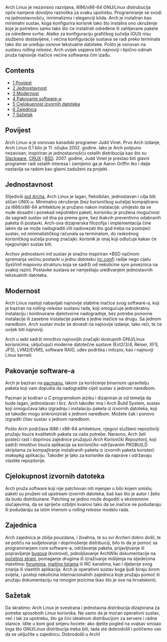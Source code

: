 Arch Linux je nezavisno razvijana, i686/x86-64 GNU/Linux distrubucija opče namjene dovoljno raznolika za svaku upotrebu. Programiranje se svodi na jednostavnošću, minimalizmu i eleganciji kôda. Arch je instaliran kao minimalni sustav, koga konfigurira korisnik tako što instalira ono ukruženje koje je potrebno samo tako što će instalirati određene ili zahtjevane pakete za određene svrhe. Alatke za konfiguraciju grafičkog sučelja (GUI) nisu službeno dostavljene, i većina konfiguracije sustava se radi preko terminala tako što se uređuju osnove tekstualne datoteke. Pošto je osnovan na sustavu *rolling release*, Arch uvijek uspjeva biti najnoviji i tipično odmah pruža najnovije inačice većine softwarea čim izađu.

## Contents

*   [1 Povijest](#Povijest)
*   [2 Jednostavnost](#Jednostavnost)
*   [3 Modernost](#Modernost)
*   [4 Pakovanje software-a](#Pakovanje_software-a)
*   [5 Cjelokupnost izvornih datoteka](#Cjelokupnost_izvornih_datoteka)
*   [6 Zajednica](#Zajednica)
*   [7 Sažetak](#Sa.C5.BEetak)

## Povijest

Arch Linux-a je osnovao kanadski programer Judd Vinet. Prvo Arch izdanje, Arch Linux 0.1 bilo je 11\. ožujka 2002\. godine. Iako je Arch potpuno nezavisan, inspiriran je jednostavnošću ostalih distribucija kao što su [Slackware](http://slackware.com), [CRUX](http://www.crux.nu) i [BSD](http://en.wikipedia.org/wiki/Berkeley_Software_Distribution). 2007\. godine, Judd Vinet je prestao biti glavni programer radi ostalih interesa i zamijenio ga je Aaron Griffin tko i dalje nastavlja sa radom kao glavni zaduženi za projekt.

## Jednostavnost

Slijedivši [put Archa](/index.php/The_Arch_Way_(Hrvatski) "The Arch Way (Hrvatski)"), Arch Linux je lagan, fleksibilan, jednostavan i cilja biti sličan UNIX-u. Minimalno okruženje (bez korisničkog sučelja) kompajlirano za i686/x86-64 arhitekture je pružano nakon instalacije: umijesto da se nude dosadni i ponekad nepotrebni paketi, korisniku je pružena mogućnost da sagradi sustav od dna pa prema gore, bez ikakvih preventivno odabranih paketa ili postavki. Arch-ova dizajnerska filozofija i implementacija čine lakim da se može nadograditi i/ili nadovezati što god treba na postojeći sustav, od minimalističkog računala sa terminalom, do raskošnog korisničkog sučelja punog značajki: *korisnik* je onaj koji odlučuje kakav će njegov/njen sustav biti.

Archov jednostavni *init* sustav je snažno inspiriran *BSD načinom spremanja većinu postavki u *jednu datoteku* ([rc.conf](/index.php/Rc.conf "Rc.conf")) radije nego cijelu *SysVinit* mapovnu strukturu koja se sadrži od nekolicine sym poveznica na svakoj razini. Postavke sustava se namještaju uređivanjem jednostavnih tekstualnih datoteka.

## Modernost

Arch Linux nastoji nabavljati najnovije stabilne inačice svog software-a, koji je baziran na *rolling-release* sustavu rada, koji omogućuje jednokratnu instalaciju i kontinuirane djelotvorne nadogradnje, bez potrebe ponovne instalacije ili zasebne instalacije paketa s jedne inačice na drugu. Sa jednom naredbom, Arch sustav može se dovesti na najnovije izdanje, tako reći, te će uvijek biti najnoviji.

Arch u sebi sadrži mnoštvo najnovijih značajki dostupnih GNU/Linux korisnicima, uključujući moderne datotečne sustave (Ext2/3/4, Reiser, XFS, JFS), LVM2/EVMS, software RAID, udev podrška i initcpio, kao i najnoviji Linux kerneli.

## Pakovanje software-a

Arch je baziran na [pacmanu](/index.php/Pacman "Pacman"), lakom za korišćenje binarnom upravitelju paketa koji vam dopušta da nadogradite cijeli sustav s jednom naredbom.

Pacman je kodiran u *C* programskom jeziku i dizajniran je od temelja da bude lagan, jednostavan i brz. Arch također ima i Arch Build System, sustav koji omogućava laku izgradnju i instalaciju paketa iz izvornih datoteka, koji se također mogu sinkronizirati s jednom naredbom. Možete čak i ponovo izgraditi čitav sustav s jednom naredbom.

Pošto Arch podržava i686 i x86-64 arhitekture, njegovi službeni repozitoriji pružaju tisuće kvalitetnih paketa za vaše potrebe. Naravno, Arch želi posteći rast i doprinos zajednice pružajući *Arch Korisnički Repozitorij*, koji sadrži mnoštvo tisuća aplikacija sa korisničko-održavanim PKGBUILD skriptama za kompajliranje instaliranih paketa iz izvornih paketa koristeći *makepkg* aplikaciju. Također je lako za korisnike da naprave i održavaju vlastite repozitorije.

## Cjelokupnost izvornih datoteka

Arch pruža software koji nije patchovan niti mjenjan u bilo kojem smislu; paketi su pruženi od upstream izvornih datoteka, baš kao što je autor i želio da budu distribuirane. Patching se jedino može dogoditi u ekstremnim slučajevima, da se spriječe ozbiljni kvarovi tako da se inačice ne podudaraju ili podudaraju sa istim imenom u *rolling release* modelu rada.

## Zajednica

Arch zajednica je zbilja pouzdana, i živahna, te su svi *Archeri* dobro došli, te se potiču na sudjelovanje i doprinošenje distribuciji, bilo to da je pomoć sa programiranjem core software-a, održavanje paketa, prijavljivanje ili popravljanje [bugova](https://bugs.archlinux.org/) (*kvarova*), poboljšavanje ArchWiki dokumentacije na [početnoj strani](/index.php/Main_Page_(Hrvatski) "Main Page (Hrvatski)"), pomaganje drugima ili izraživanje mišljenja na sljedećima mjestima: [forumima](https://bbs.archlinux.org/), [mailing listama](https://mailman.archlinux.org/mailman/listinfo/) ili IRC kanalima, kao i djeljenje svog znanja ili vlastitih aplikacija. Arch je operativni sustav koga ljudi biraju širom svijeta, i postoji nekolicina internacionalnih zajednica koje pružaju pomoć ili pružaju dokumentaciju na mnogim jezicima (kao što je ova na hrvatskom).

## Sažetak

Da skratimo: Arch Linux je svestrana i jednotavna distribucija dizajnirana za potrebe sposobnih Linux korisnika. Ne samo da je moćan operativni sustav, već i lak za upotrebu, što ga čini idealnom distribucijom za servere i radne stanice. Idite u kom god smjeru hoćete: ako djelite pogled na ovakav smisao toga što GNU/Linux distribucija treba biti, tada ste dobrodošli i potičemo vas da se uključite u zajednicu. Dobrodošli u Arch!